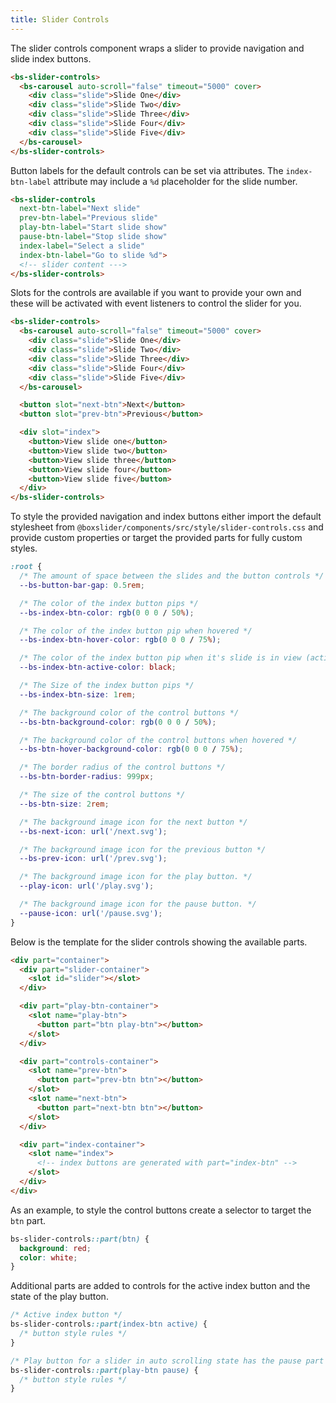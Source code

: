 ```yaml
---
title: Slider Controls
---
```


The slider controls component wraps a slider to provide navigation and slide index buttons.

```html
<bs-slider-controls>
  <bs-carousel auto-scroll="false" timeout="5000" cover>
    <div class="slide">Slide One</div>
    <div class="slide">Slide Two</div>
    <div class="slide">Slide Three</div>
    <div class="slide">Slide Four</div>
    <div class="slide">Slide Five</div>
  </bs-carousel>
</bs-slider-controls>
```

Button labels for the default controls can be set via attributes. The `index-btn-label`
attribute may include a `%d` placeholder for the slide number.

```html
<bs-slider-controls
  next-btn-label="Next slide"
  prev-btn-label="Previous slide"
  play-btn-label="Start slide show"
  pause-btn-label="Stop slide show"
  index-label="Select a slide"
  index-btn-label="Go to slide %d">
  <!-- slider content --->
</bs-slider-controls>
```

Slots for the controls are available if you want to provide your own and these will be activated
with event listeners to control the slider for you.

```html
<bs-slider-controls>
  <bs-carousel auto-scroll="false" timeout="5000" cover>
    <div class="slide">Slide One</div>
    <div class="slide">Slide Two</div>
    <div class="slide">Slide Three</div>
    <div class="slide">Slide Four</div>
    <div class="slide">Slide Five</div>
  </bs-carousel>

  <button slot="next-btn">Next</button>
  <button slot="prev-btn">Previous</button>

  <div slot="index">
    <button>View slide one</button>
    <button>View slide two</button>
    <button>View slide three</button>
    <button>View slide four</button>
    <button>View slide five</button>
  </div>
</bs-slider-controls>
```

To style the provided navigation and index buttons either import the default stylesheet from
`@boxslider/components/src/style/slider-controls.css` and provide custom properties or target the
provided parts for fully custom styles.

```css
:root {
  /* The amount of space between the slides and the button controls */
  --bs-button-bar-gap: 0.5rem;

  /* The color of the index button pips */
  --bs-index-btn-color: rgb(0 0 0 / 50%);

  /* The color of the index button pip when hovered */
  --bs-index-btn-hover-color: rgb(0 0 0 / 75%);

  /* The color of the index button pip when it's slide is in view (active) */
  --bs-index-btn-active-color: black;

  /* The Size of the index button pips */
  --bs-index-btn-size: 1rem;

  /* The background color of the control buttons */
  --bs-btn-background-color: rgb(0 0 0 / 50%);

  /* The background color of the control buttons when hovered */
  --bs-btn-hover-background-color: rgb(0 0 0 / 75%);

  /* The border radius of the control buttons */
  --bs-btn-border-radius: 999px;

  /* The size of the control buttons */
  --bs-btn-size: 2rem;

  /* The background image icon for the next button */
  --bs-next-icon: url('/next.svg');

  /* The background image icon for the previous button */
  --bs-prev-icon: url('/prev.svg');

  /* The background image icon for the play button. */
  --play-icon: url('/play.svg');

  /* The background image icon for the pause button. */
  --pause-icon: url('/pause.svg');
}
```

Below is the template for the slider controls showing the available parts.

```html
<div part="container">
  <div part="slider-container">
    <slot id="slider"></slot>
  </div>

  <div part="play-btn-container">
    <slot name="play-btn">
      <button part="btn play-btn"></button>
    </slot>
  </div>

  <div part="controls-container">
    <slot name="prev-btn">
      <button part="prev-btn btn"></button>
    </slot>
    <slot name="next-btn">
      <button part="next-btn btn"></button>
    </slot>
  </div>

  <div part="index-container">
    <slot name="index">
      <!-- index buttons are generated with part="index-btn" -->
    </slot>
  </div>
</div>
```

As an example, to style the control buttons create a selector to target the `btn` part.

```css
bs-slider-controls::part(btn) {
  background: red;
  color: white;
}
```

Additional parts are added to controls for the active index button and the state of the
play button.

```css
/* Active index button */
bs-slider-controls::part(index-btn active) {
  /* button style rules */
}

/* Play button for a slider in auto scrolling state has the pause part */
bs-slider-controls::part(play-btn pause) {
  /* button style rules */
}
```
